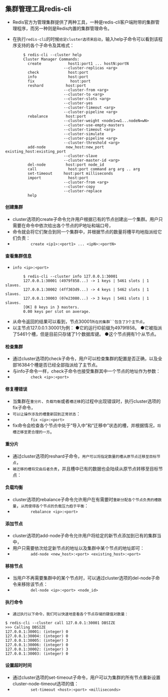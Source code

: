 ## 集群管理工具redis-cli
* Redis官方为管理集群提供了两种工具，一种是redis-cli客户端附带的集群管理程序，而另一种则是Redis内置的集群管理命令。

* 在执行`redis-cli`的时候`给定cluster选项来启动`，输入help子命令可以看到该程序支持的各个子命令及其格式：

```shell
        $ redis-cli --cluster help
        Cluster Manager Commands:
          create            host1:port1 ... hostN:portN
                          --cluster-replicas <arg>
          check             host:port
          info              host:port
          fix                host:port
          reshard          host:port
                          --cluster-from <arg>
                          --cluster-to <arg>
                          --cluster-slots <arg>
                          --cluster-yes
                          --cluster-timeout <arg>
                          --cluster-pipeline <arg>
          rebalance        host:port
                          --cluster-weight <node1=w1...nodeN=wN>
                          --cluster-use-empty-masters
                          --cluster-timeout <arg>
                          --cluster-simulate
                          --cluster-pipeline <arg>
                          --cluster-threshold <arg>
          add-node         new_host:new_port existing_host:existing_port
                          --cluster-slave
                          --cluster-master-id <arg>
          del-node         host:port node_id
          call              host:port command arg arg .. arg
          set-timeout     host:port milliseconds
          import            host:port
                          --cluster-from <arg>
                          --cluster-copy
                          --cluster-replace
          help
```

#### 创建集群
* cluster选项的create子命令允许用户根据已有的节点创建出一个集群。用户只需要在命令中依次给出各个节点的IP地址和端口号，
* 命令就会将它们聚合到同一个集群中，并根据节点的数量将槽平均地指派给它们负责：
* `        create <ip1>:<port1> ... <ipN>:<portN>`

#### 查看集群信息
* `info <ip>:<port>`
```shell
        $ redis-cli --cluster info 127.0.0.1:30001
        127.0.0.1:30001 (4979f858...) -> 1 keys | 5461 slots | 1 slaves.
        127.0.0.1:30002 (4ff303d9...) -> 4 keys | 5462 slots | 1 slaves.
        127.0.0.1:30003 (07e23080...) -> 3 keys | 5461 slots | 1 slaves.
        [OK] 8 keys in 3 masters.
        0.00 keys per slot on average.
```
* 从命令返回的结果可以看到，节点30001`所在的集群``包含了3个主节点`，
* 以主节点127.0.0.1:30001为例：
●它的运行ID前缀为4979f858。
●它被指派了5461个槽，但是目前只存储了1个数据库键。
●这个节点拥有1个从节点。

#### 检查集群
* 通过cluster选项的check子命令，用户可以检查集群的配置是否正确，以及全部16384个槽是否已经全部指派给了主节点。
* 与info子命令一样，check子命令也接受集群其中一个节点的地址作为参数：
* `        check <ip>:<port>`

#### 修复槽错误
* 当集群在`重分片`、`负载均衡`或者`槽迁移`的过程中出现错误时，执行cluster选项的fix子命令，
* `可以让操作涉及的槽重新回到正常状态`：
* `        fix <ip>:<port>`
* fix命令会检查各个节点中处于“导入中”和“迁移中”状态的槽，并根据情况，`将槽迁移至更合理的一方`。

#### 重分片
* 通过cluster选项的reshard子命令，`用户可以将指定数量的槽从原节点迁移至目标节点`，
* `被迁移的槽将交由后者负责`，并且槽中已有的数据也会陆续从原节点转移至目标节点：

#### 负载均衡
* cluster选项的rebalance子命令允许用户在有需要时`重新分配各个节点负责的槽数量`，`从而使得各个节点的负载压力趋于平衡`：
* `        rebalance <ip>:<port>`

#### 添加节点
* cluster选项的add-node子命令允许用户将给定的新节点添加到已有的集群当中，
* 用户只需要依次给定新节点的地址以及集群中某个节点的地址即可：
* `        add-node <new_host>:<port> <existing_host>:<port>`


#### 移除节点
* 当用户不再需要集群中的某个节点时，可以通过cluster选项的del-node子命令来移除该节点：
* `        del-node <ip>:<port> <node_id>`


#### 执行命令
* `通过执行以下命令，我们可以快速地查看各个节点存储的键值对数量：`
```shell
$ redis-cli --cluster call 127.0.0.1:30001 DBSIZE
>>> Calling DBSIZE
127.0.0.1:30001: (integer) 0
127.0.0.1:30004: (integer) 0
127.0.0.1:30005: (integer) 3
127.0.0.1:30006: (integer) 0
127.0.0.1:30002: (integer) 3
127.0.0.1:30003: (integer) 0
```

#### 设置超时时间
* 通过cluster选项的set-timeout子命令，用户可以为集群的所有节点重新设置cluster-node-timeout选项的值：
* `        set-timeout <host>:<port> <milliseconds>`



